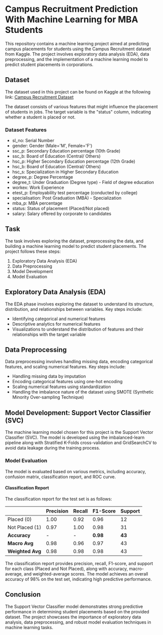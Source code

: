 # Campus Recruitment Prediction With Machine Learning for MBA Students

This repository contains a machine learning project aimed at predicting campus placements for students using the Campus Recruitment dataset from Kaggle. The project involves exploratory data analysis (EDA), data preprocessing, and the implementation of a machine learning model to predict student placements in corporations.

## Dataset
The dataset used in this project can be found on Kaggle at the following link:
[Campus Recruitment Dataset](https://www.kaggle.com/datasets/benroshan/factors-affecting-campus-placement/data)

The dataset consists of various features that might influence the placement of students in jobs. The target variable is the "status" column, indicating whether a student is placed or not.

### Dataset Features
- sl_no: Serial Number
- gender: Gender (Male='M', Female='F')
- ssc_p: Secondary Education percentage (10th Grade)
- ssc_b: Board of Education (Central/ Others)
- hsc_p: Higher Secondary Education percentage (12th Grade)
- hsc_b: Board of Education (Central/ Others)
- hsc_s: Specialization in Higher Secondary Education
- degree_p: Degree Percentage
- degree_t: Under Graduation (Degree type) - Field of degree education
- workex: Work Experience
- etest_p: Employability test percentage (conducted by college)
- specialisation: Post Graduation (MBA) - Specialization
- mba_p: MBA percentage
- status: Status of placement (Placed/Not placed)
- salary: Salary offered by corporate to candidates

## Task
The task involves exploring the dataset, preprocessing the data, and building a machine learning model to predict student placements. The project follows these steps:

1. Exploratory Data Analysis (EDA)
2. Data Preprocessing
3. Model Development
4. Model Evaluation

## Exploratory Data Analysis (EDA)

The EDA phase involves exploring the dataset to understand its structure, distribution, and relationships between variables. Key steps include:
- Identifying categorical and numerical features
- Descriptive analytics for numerical features
- Visualizations to understand the distribution of features and their relationships with the target variable

## Data Preprocessing

Data preprocessing involves handling missing data, encoding categorical features, and scaling numerical features. Key steps include:
- Handling missing data by imputation
- Encoding categorical features using one-hot encoding
- Scaling numerical features using standardization
- Handling the imbalance nature of the dataset using SMOTE (Synthetic Minority Over-sampling Technique)

## Model Development: Support Vector Classifier (SVC)

The machine learning model chosen for this project is the Support Vector Classifier (SVC). The model is developed using the imbalanced-learn pipeline along with Stratified K-Folds cross-validation and GridSearchCV to avoid data leakage during the training process.

### Model Evaluation

The model is evaluated based on various metrics, including accuracy, confusion matrix, classification report, and ROC curve.

#### Classification Report

The classification report for the test set is as follows:

|           | Precision | Recall | F1-Score | Support |
|-----------|-----------|--------|----------|---------|
| Placed (0)   | 1.00      | 0.92   | 0.96     | 12      |
| Not Placed (1) | 0.97      | 1.00   | 0.98     | 31      |
| **Accuracy** | -       | -      | **0.98** | **43**  |
| **Macro Avg** | 0.98      | 0.96   | 0.97     | 43      |
| **Weighted Avg** | 0.98   | 0.98   | 0.98     | 43      |

The classification report provides precision, recall, F1-score, and support for each class (Placed and Not Placed), along with accuracy, macro-average, and weighted-average scores. The model achieves an overall accuracy of 98% on the test set, indicating high predictive performance.

## Conclusion

The Support Vector Classifier model demonstrates strong predictive performance in determining student placements based on the provided dataset. The project showcases the importance of exploratory data analysis, data preprocessing, and robust model evaluation techniques in machine learning tasks.
